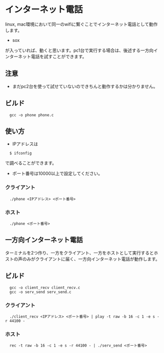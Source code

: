 # インターネット電話
linux, mac環境において同一のwifiに繋ぐことでインターネット電話として動作します。
- sox

が入っていれば、動くと思います。pc1台で実行する場合は、後述する一方向インターネット電話を試すことができます。
## 注意
- まだpc2台を使って試せていないのできちんと動作するかは分かりません。
## ビルド
```
  gcc -o phone phone.c 
```
## 使い方
- IPアドレスは
```
  $ ifconfig
```
で調べることができます。
- ポート番号は10000以上で設定してください。


### クライアント
```
  ./phone <IPアドレス> <ポート番号>
```
### ホスト
```
  ./phone <ポート番号>
```


## 一方向インターネット電話
ターミナルを2つ作り、一方をクライアント、一方をホストとして実行するとホストの声のみがクライアントに届く、一方向インターネット電話が動作します。
## ビルド
```
  gcc -o client_recv client_recv.c
  gcc -o serv_send serv_send.c
```
### クライアント
```
  ./client_recv <IPアドレス> <ポート番号> | play -t raw -b 16 -c 1 -e s -r 44100 -
```
### ホスト
```
  rec -t raw -b 16 -c 1 -e s -r 44100 - | ./serv_send <ポート番号>
```
